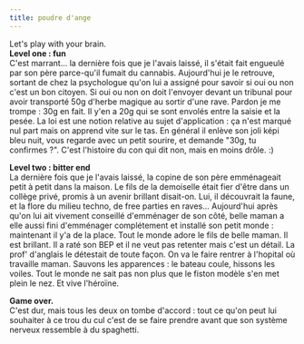 ```yaml
---
title: poudre d'ange
---
```


Let's play with your brain.  
**Level one : fun**   
C'est marrant... la dernière fois que je l'avais laissé, il s'était fait
engueulé par son père parce-qu'il fumait du cannabis. Aujourd'hui je le
retrouve, sortant de chez la psychologue qu'on lui a assigné pour savoir si
oui ou non c'est un bon citoyen. Si oui ou non on doit l'envoyer devant un
tribunal pour avoir transporté 50g d'herbe magique au sortir d'une rave.
Pardon je me trompe : 30g en fait. Il y'en a 20g qui se sont envolés entre la
saisie et la pesée. La loi est une notion relative au sujet d'application : ça
n'est marqué nul part mais on apprend vite sur le tas. En général il enlève
son joli képi bleu nuit, vous regarde avec un petit sourire, et demande "30g,
tu confirmes ?". C'est l'histoire du con qui dit non, mais en moins drôle. :)

**Level two : bitter end**   
La dernière fois que je l'avais laissé, la copine de son père emménageait
petit à petit dans la maison. Le fils de la demoiselle était fier d'être dans
un collège privé, promis à un avenir brillant disait-on. Lui, il découvrait la
faune, et la flore du milieu techno, de free parties en raves... Aujourd'hui
après qu'on lui ait vivement conseillé d'emménager de son côté, belle maman a
elle aussi fini d'emménager complétement et installé son petit monde :
maintenant il y'a de la place. Tout le monde adore le fils de belle maman. Il
est brillant. Il a raté son BEP et il ne veut pas retenter mais c'est un
détail. La prof' d'anglais le détestait de toute façon. On va le faire rentrer
à l'hopital où travaille maman. Sauvons les apparences : le bateau coule,
hissons les voiles. Tout le monde ne sait pas non plus que le fiston modèle
s'en met plein le nez. Et vive l'héroïne.

**Game over.**   
C'est dur, mais tous les deux on tombe d'accord : tout ce qu'on peut lui
souhaiter à ce trou du cul c'est de se faire prendre avant que son système
nerveux ressemble à du spaghetti.

